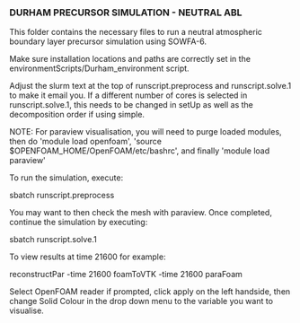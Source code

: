 ### DURHAM PRECURSOR SIMULATION - NEUTRAL ABL ###

This folder contains the necessary files to run a neutral atmospheric boundary layer precursor simulation using SOWFA-6.

Make sure installation locations and paths are correctly set in the environmentScripts/Durham_environment script.

Adjust the slurm text at the top of runscript.preprocess and runscript.solve.1 to make it email you. If a different number of cores is selected in runscript.solve.1,
this needs to be changed in setUp as well as the decomposition order if using simple. 

NOTE: For paraview visualisation, you will need to purge loaded modules, then do 'module load openfoam', 'source $OPENFOAM_HOME/OpenFOAM/etc/bashrc', 
      and finally 'module load paraview'

To run the simulation, execute:

sbatch runscript.preprocess

You may want to then check the mesh with paraview. Once completed, continue the simulation by executing:

sbatch runscript.solve.1

To view results at time 21600 for example:

reconstructPar -time 21600
foamToVTK -time 21600
paraFoam

Select OpenFOAM reader if prompted, click apply on the left handside, then change Solid Colour in the drop down menu to the variable you want to visualise.
